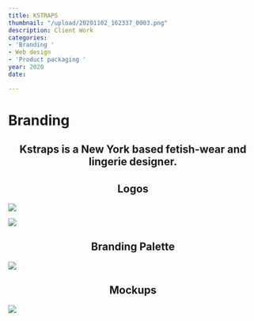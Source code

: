 ```yaml
---
title: KSTRAPS
thumbnail: "/upload/20201102_162337_0003.png"
description: Client Work
categories:
- 'Branding '
- Web design
- 'Product packaging '
year: 2020
date: 

---
```

<left><h1>Branding</h1></left>

<center><h2>Kstraps is a New York based fetish-wear and lingerie designer.</h2></center>

<center><h2>Logos</h2></center>

![](/upload/1-5.png)

![](/upload/2-5.png)

<center><h2>Branding Palette</h2></center>

![](/upload/2-5.png)

<center><h2>Mockups</h2></center>

![](/upload/mockup-2.png)